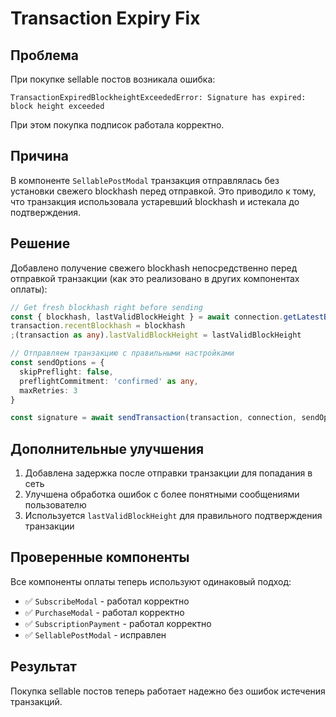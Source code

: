 # Transaction Expiry Fix

## Проблема

При покупке sellable постов возникала ошибка:
```
TransactionExpiredBlockheightExceededError: Signature has expired: block height exceeded
```

При этом покупка подписок работала корректно.

## Причина

В компоненте `SellablePostModal` транзакция отправлялась без установки свежего blockhash перед отправкой. Это приводило к тому, что транзакция использовала устаревший blockhash и истекала до подтверждения.

## Решение

Добавлено получение свежего blockhash непосредственно перед отправкой транзакции (как это реализовано в других компонентах оплаты):

```typescript
// Get fresh blockhash right before sending
const { blockhash, lastValidBlockHeight } = await connection.getLatestBlockhash('confirmed')
transaction.recentBlockhash = blockhash
;(transaction as any).lastValidBlockHeight = lastValidBlockHeight

// Отправляем транзакцию с правильными настройками
const sendOptions = {
  skipPreflight: false,
  preflightCommitment: 'confirmed' as any,
  maxRetries: 3
}

const signature = await sendTransaction(transaction, connection, sendOptions)
```

## Дополнительные улучшения

1. Добавлена задержка после отправки транзакции для попадания в сеть
2. Улучшена обработка ошибок с более понятными сообщениями пользователю
3. Используется `lastValidBlockHeight` для правильного подтверждения транзакции

## Проверенные компоненты

Все компоненты оплаты теперь используют одинаковый подход:
- ✅ `SubscribeModal` - работал корректно
- ✅ `PurchaseModal` - работал корректно  
- ✅ `SubscriptionPayment` - работал корректно
- ✅ `SellablePostModal` - исправлен

## Результат

Покупка sellable постов теперь работает надежно без ошибок истечения транзакций. 